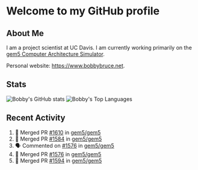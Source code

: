 # Welcome to my GitHub profile

## About Me

I am a project scientist at UC Davis. I am currently working primarily on the [gem5 Computer Architecture Simulator](https://github.com/gem5).

Personal website: <https://www.bobbybruce.net>.

## Stats

![Bobby's GitHub stats](https://github-readme-stats.vercel.app/api?username=bobbyrbruce&show_icons=true&theme=responsive&include_all_commits=true&count_private=true&show=reviews&disable_animations=true)
![Bobby's Top Languages ](https://github-readme-stats.vercel.app/api/top-langs/?username=bobbyrbruce&layout=compact&theme=responsive&count_private=true&langs_count=10&disable_animations=true)

## Recent Activity

<!--START_SECTION:activity-->
1. 🎉 Merged PR [#1610](https://github.com/gem5/gem5/pull/1610) in [gem5/gem5](https://github.com/gem5/gem5)
2. 🎉 Merged PR [#1584](https://github.com/gem5/gem5/pull/1584) in [gem5/gem5](https://github.com/gem5/gem5)
3. 🗣 Commented on [#1576](https://github.com/gem5/gem5/pull/1576#issuecomment-2377977105) in [gem5/gem5](https://github.com/gem5/gem5)
4. 🎉 Merged PR [#1576](https://github.com/gem5/gem5/pull/1576) in [gem5/gem5](https://github.com/gem5/gem5)
5. 🎉 Merged PR [#1594](https://github.com/gem5/gem5/pull/1594) in [gem5/gem5](https://github.com/gem5/gem5)
<!--END_SECTION:activity-->
